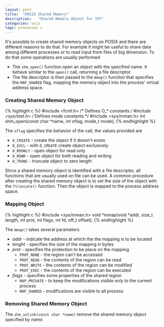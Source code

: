 ```yaml
---
layout: post
title:  "POSIX Shared Memory"
description:   "Shared Memory Object for IPC"
categories: unix
tags: processes c
---
```


It's possible to create shared memory objects on POSIX and there are different reasons to do that. For example it might be useful to share data
 among different processes or to read input from files of big dimension. To do that some operations are usually performed<!--more-->


* The `shm_open()` function<!--more--> open an object with the specified name. It behave similar to the `open()` call, returning a file descriptor.
* The file descriptor is then passed to the `mmap()` function that specifies the `MAP_SHARED` flag, mapping the memory object into the process' virtual address space.

### Creating Shared Memory Object

{% highlight c %}
#include <fcntl.h>		/* Defines O_* constants */
#include <sys/stat.h> 		/* Defines mode constants */
#include <sys/mman.h>
int shm_open(const char *name, int oflag, mode_t mode);
{% endhighlight %}

The `oflag` specifies the behavior of the call, the values provided are

* `O_CREATE` - create the object if it doesn't exists
* `O_EXCL` - with `O_CREATE` create object exclusively
* `O_RDONLY` - open object for read only
* `O_RDWR` - open object for both reading and writing
* `O_TRUNC` - truncate object to zero length

Since a shared memory object is identified with a file descriptor, all functions that are usually used on file can be used. A common procedure after creating the shared memory object is to set the size of the object with the `ftruncate()` function. Then the object is mapped to the process address space.

### Mapping Object

{% highlight c %}
#include <sys/mman.h>
void *mmap(void *addr, size_t length, int prot, int flags, int fd, off_t offset);
{% endhighlight %}

The `mmap()` takes several parameters

* *addr* - indicate the address at which the the mapping is to be located
* *lenght* - specifies the size of the mapping in bytes
* *prot* - specifies the protection to be place on the mapping
	* `PROT_NONE` - the region can't be accessed
	* `PROT_READ` - the contents  of the region can be read
	* `PROT_WRITE` - the contents of the region can be modified
	* `PROT_EXEC` - the contents of the region can be executed
* *flags* - specifies some properties of the shared region
	* `MAP_PRIVATE` - to keep the modifications visible only to the current process
	* `MAP_SHARED` - modifications are visible to all process

### Removing Shared Memory Object

The `shm_unlink(const char *name)` remove the shared memory object specified by *name*.

